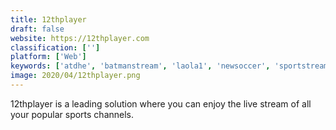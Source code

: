 ```yaml
---
title: 12thplayer
draft: false 
website: https://12thplayer.com
classification: ['']
platform: ['Web']
keywords: ['atdhe', 'batmanstream', 'laola1', 'newsoccer', 'sportstream', 'wiziwig', 'goatdee']
image: 2020/04/12thplayer.png
---
```

12thplayer is a leading solution where you can enjoy the live stream of all your popular sports channels.